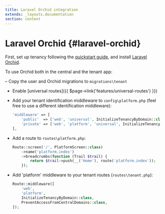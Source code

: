 ```yaml
---
title: Laravel Orchid integration
extends: _layouts.documentation
section: content
---
```


# Laravel Orchid {#laravel-orchid}

First, set up tenancy following the [quickstart guide](/docs/v3/quickstart), and install [Laravel Orchid](https://orchid.software/en/docs/installation/).

To use Orchid both in the central and the tenant app:

– Copy the user and Orchid migrations to `migrations\tenant`

- Enable [universal routes]({{ $page->link('features/universal-routes') }})

- Add your tenant identification middleware to `config\platform.php` (feel free to use a different identification middleware):

    ```php
    'middleware' => [
        'public'  => ['web', 'universal', InitializeTenancyByDomain::class], // Don't forget to import the middleware
        'private' => ['web', 'platform', 'universal', InitializeTenancyByDomain::class],
    ],
    ```

- Add a route to `routes\platform.php`:

    ```php
    Route::screen('/', PlatformScreen::class)
        ->name('platform.index')
        ->breadcrumbs(function (Trail $trail) {
            return $trail->push(__('Home'), route('platform.index'));
        });
    ```

- Add 'platform' middleware to your tenant routes (`routes\tenant.php`):

    ```php
    Route::middleware([
        'web',
        'platform',
        InitializeTenancyByDomain::class,
        PreventAccessFromCentralDomains::class,
    ]);
    ```
